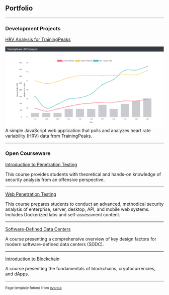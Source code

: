 ## Portfolio

---

### Development Projects

[HRV Analysis for TrainingPeaks](/trainingpeaks-hrv-analysis)

<img src="images/trainingpeaks-hrv-analysis.png?raw=true"/>
A simple JavaScript web application that polls and analyzes heart rate variability (HRV) data from TrainingPeaks.

---

### Open Courseware 

[Introduction to Penetration Testing](https://github.com/pr0fg/pentesting-course)

This course provides students with theoretical and hands-on knowledge of security analysis from an offensive perspective.

---
[Web Penetration Testing](https://github.com/pr0fg/web-pentesting-course)

This course prepares students to conduct an advanced, methodical security analysis of enterprise, server, desktop, API, and mobile web systems. Includes Dockerized labs and self-assessment content.

---
[Software-Defined Data Centers](https://github.com/pr0fg/sddc-course)

A course presenting a comprehensive overview of key design factors for modern software-defined data centers (SDDC).

---
[Introduction to Blockchain](https://github.com/pr0fg/blockchain-course)

A course presenting the fundamentals of blockchains, cryptocurrencies, and dApps.

---

<p style="font-size:11px">Page template forked from <a href="https://github.com/evanca/quick-portfolio">evanca</a></p>
